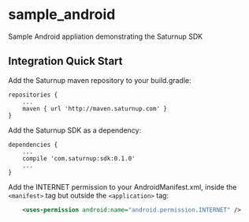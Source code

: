 # sample_android
Sample Android appliation demonstrating the Saturnup SDK

## Integration Quick Start

Add the Saturnup maven repository to your build.gradle:
```Gradle
repositories {
    ...
    maven { url 'http://maven.saturnup.com' }
}
```

Add the Saturnup SDK as a dependency:
```Gradle
dependencies {
    ...
    compile 'com.saturnup:sdk:0.1.0'
    ...
}
```

Add the INTERNET permission to your AndroidManifest.xml, inside the `<manifest>`
tag but outside the `<application>` tag:

```XML
    <uses-permission android:name="android.permission.INTERNET" />
```
